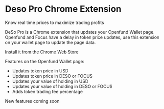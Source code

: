 # Deso Pro Chrome Extension

Know real time prices to maximize trading profits

DeSo Pro is a Chrome extension that updates your Openfund Wallet page. Openfund and Focus have a delay in token price updates, use this extension on your wallet page to update the page data.

[Install it from the Chrome Web Store](https://chromewebstore.google.com/detail/deso-pro/aeelpicjlmhanfiplnhpldceecebiohi)

Features on the Openfund Wallet page:

- Updates token price in USD
- Updates token price in DESO or FOCUS
- Updates your value of holding in USD
- Updates your value of holding in DESO or FOCUS
- Adds token trading fee percentage

New features coming soon
